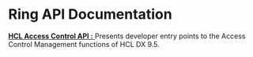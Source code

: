 # Ring API Documentation

[ **HCL Access Control API :** ](https://HCL-TECH-SOFTWARE.github.io/experience-api-documentation/access-api) Presents developer entry points to the Access Control Management functions of HCL DX 9.5.